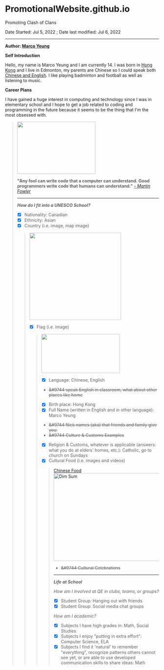 # PromotionalWebsite.github.io
Promoting Clash of Clans

Date Started: Jul 5, 2022 ; Date last modified: Jul 6, 2022

---
<b>Author: <a href="https://lh3.googleusercontent.com/a/AItbvmkP5nXrJXZXkDx-DkCAiXFCj3cTFFj4e6X7FFUK=s96-c-br100-rg-mo">Marco Yeung</a></b>

<b>Self Introduction</b>

Hello, my name is Marco Yeung and I am currently 14. I was born in <a href="https://upload.wikimedia.org/wikipedia/commons/thumb/5/5b/Flag_of_Hong_Kong.svg/1200px-Flag_of_Hong_Kong.svg.png">Hong Kong</a> and I live in Edmonton, my parents are Chinese so I could speak both <a href="https://fiverr-res.cloudinary.com/images/q_auto,f_auto/gigs/164382750/original/590864ae96f6bbbfd967dbb8c41d86bfb1cd8117/accurately-translate-english-cantonese-and-chinese-mandarin.jpg">Chinese and English</a>. I like playing badminton and football as well as listening to music. 

<b>Career Plans</b>

I have gained a huge interest in computing and technology since I was in elementary school and I hope to get a job related to coding and programming in the future because it seems to be the thing that I'm the most obsessed with.

<blockquote cite="https://dzone.com/articles/best-programming-jokes-amp-quotes">
<!--  Date Accessed: 20220705 -->
<img src="https://www.computersciencedegreehub.com/wp-content/uploads/2016/02/what-is-coding-1024x683.jpg" width="256" height="171">
<p><strong>"Any fool can write code that a computer can understand. Good programmers write code that humans can understand."</strong>
  <em><a href="https://dzone.com/articles/best-programming-jokes-amp-quotes" target="_blank">- Martin Fowler</a>
  </em>
</p>

---

<b>*How do I fit into a UNESCO School?*</b>

- [x] Nationality: Canadian
- [x] Ethnicity: Asian
- [x] Country (i.e. image, map image)
<blockquote cite="https://www.britannica.com/place/Canada">
<!-- Date Accessed: 20220706 -->
<img src="https://cdn.britannica.com/10/183610-050-07053EDD/World-Data-Locator-Map-Canada.jpg" width="300" height="286">

- [x] Flag (i.e. image)
<blockquote cite="https://en.wikipedia.org/wiki/File:Flag_of_Canada_(Pantone).svg">
<!-- Date Accessed: 20220706 -->
<img src="https://upload.wikimedia.org/wikipedia/commons/thumb/c/cf/Flag_of_Canada.svg/800px-Flag_of_Canada.svg.png?20190318175205" width="257" height="128">

- [x] Language: Chinese, English
- <del>&#9744 speak English in classroom, what about other places like home </del>
- [x] Birth place: Hong Kong
- [x] Full Name (written in English and in other language): Marco Yeung
- <del>&#9744 Nick names (aka) that friends and family give you:</del>
- <del>&#9744 Culture & Customs Examples</del>
- [x] Religion & Customs, whatever is applicable (answers: what you do at elders' homes, etc.): Catholic, go to church on Sundays
- [x] Cultural Food (i.e. images and videos)
<blockquote cite="http://img.youtube.com/vi/bTtv9ADzdxE/0.jpg">
<!-- Date Accessed: 20220706 -->
<a href="https://youtu.be/bTtv9ADzdxE"
target="_blank">Chinese Food 
<img src="http://img.youtube.com/vi/bTtv9ADzdxE/0.jpg"
alt="Dim Sum"
width="512"
height="288"/></a>

- <del>&#9744 Cultural Celebrations</del>

---

<b>*Life at School*</b>

_How am I involved at QE in clubs, teams, or groups?_
- [x] Student Group: Hanging out with friends
- [x] Student Group: Social media chat groups

_How am I academic?_
- [x] Subjects I have high grades in: Math, Social Studies
- [x] Subjects I enjoy "putting in extra effort": Computer Science, ELA
- [x] Subjects I find it 'natural' to remember "everything", recognize patterns others cannot see yet, or are able to use developed communication skills to share ideas: Math